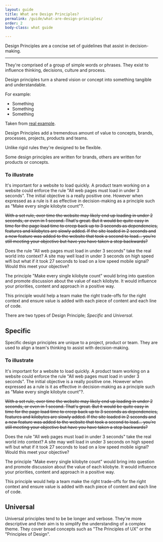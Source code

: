 ```yaml
---
layout: guide
title: What are Design Principles?
permalink: /guide/what-are-design-principles/
order: 2
body-class: what guide

---
```


<p class="h3 bold">Design Principles are a concise set of guidelines that assist in decision-making. </p>

---
They're comprised of a group of simple words or phrases. They exist to influence thinking, decisions, culture and process.

Design principles turn a shared vision or concept into something tangible and understandable.

For example:

* Something
* Something
* Something

Taken from [real example](/examples/).

Design Principles add a tremendous amount of value to concepts, brands, processes, projects, products and teams.

Unlike rigid rules they're designed to be flexible.

Some design principles are written for brands, others are written for products or concepts.

### To illustrate
It's important for a website to load quickly. A product team working on a website could enforce the rule "All web pages must load in under 3 seconds". The initial objective is a really positive one. However when expressed as a rule is it as effective in decision-making as a principle such as "Make every single kilobyte count"?.

~~With a set rule, over time the website may likely end up loading in under 2 seconds, or even in 1 second. That's great. But it would be quite easy in time for the page load time to creep back up to 3 seconds as dependencies, features and kilobytes are slowly added. If the site loaded in 2 seconds and a new feature was added to the website that took a second to load… you're still meeting your objective but have you have taken a step backwards?~~

Does the rule "All web pages must load in under 3 seconds" take the real world into context? A site may well load in under 3 seconds on high speed wifi but what if it took 27 seconds to load on a low speed mobile signal? Would this meet your objective?

The principle "Make every single kilobyte count" would bring into question and promote discussion about the value of each kilobyte. It would influence your priorities, content and approach in a positive way.

This principle would help a team make the right trade-offs for the right context and ensure value is added with each piece of content and each line of code.

There are two types of Design Principle; _Specific_ and _Universal_.

## Specific

Specific design principles are unique to a project, product or team. They are used to align a team's thinking to assist with decision-making.

### To illustrate
It's important for a website to load quickly. A product team working on a website could enforce the rule "All web pages must load in under 3 seconds". The initial objective is a really positive one. However when expressed as a rule is it as effective in decision-making as a principle such as "Make every single kilobyte count"?.

~~With a set rule, over time the website may likely end up loading in under 2 seconds, or even in 1 second. That's great. But it would be quite easy in time for the page load time to creep back up to 3 seconds as dependencies, features and kilobytes are slowly added. If the site loaded in 2 seconds and a new feature was added to the website that took a second to load… you're still meeting your objective but have you have taken a step backwards?~~

Does the rule "All web pages must load in under 3 seconds" take the real world into context? A site may well load in under 3 seconds on high speed wifi but what if it took 27 seconds to load on a low speed mobile signal? Would this meet your objective?

The principle "Make every single kilobyte count" would bring into question and promote discussion about the value of each kilobyte. It would influence your priorities, content and approach in a positive way.

This principle would help a team make the right trade-offs for the right context and ensure value is added with each piece of content and each line of code.

## Universal

Universal principles tend to be be longer and verbose. They're more descriptive and their aim is to simplify the understanding of a complex theme. They cover broad concepts such as "The Principles of UX" or the "Principles of Design".
